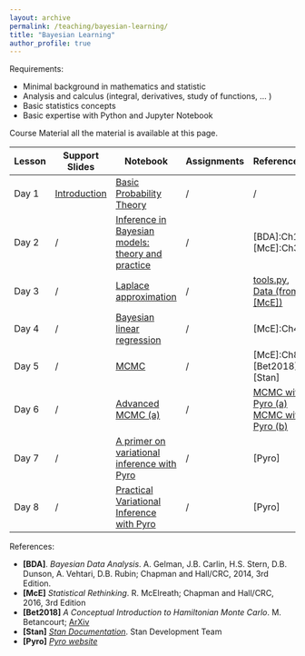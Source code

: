 ```yaml
---
layout: archive
permalink: /teaching/bayesian-learning/
title: "Bayesian Learning"
author_profile: true
---
```


Requirements:
- Minimal background in mathematics and statistic
- Analysis and calculus (integral, derivatives, study of functions, … )
- Basic statistics concepts 
- Basic expertise with Python and Jupyter Notebook


Course Material all the material is available at this page.

|  Lesson           | Support Slides    | Notebook | Assignments | References | 
| ----------------- | ----------------- | -------- | ----------- | ---------- | 
|Day 1 | [Introduction](https://marcolorenzi.github.io/material/Bayes/intro.pdf)           |  [Basic Probability Theory](https://marcolorenzi.github.io/material/Bayes/Lesson1.ipynb)     |      /       |         /   |
|Day 2 | /          |  [Inference in Bayesian models: theory and practice](https://marcolorenzi.github.io/material/Bayes/Bayes/Lesson3.ipynb)     |      /       |     [BDA]:Ch1, [McE]:Ch3   |
|Day 3 | /       |  [Laplace approximation](https://marcolorenzi.github.io/material/Bayes/Lesson4.ipynb)     |      /       | [tools.py](https://marcolorenzi.github.io/material/Bayes/tools.py),  [Data (from [McE])](https://github.com/rmcelreath/rethinking/blob/master/data/Howell1.csv)   |
|Day 4 | /       |  [Bayesian linear regression](https://marcolorenzi.github.io/material/Bayes/Lesson5.ipynb)     |      /       |        [McE]:Ch4   |
|Day 5 | /       |  [MCMC](https://marcolorenzi.github.io/material/Bayes/Lesson6_pystan3.0-no_solution.ipynb)     |      /       |         [McE]:Ch8, [Bet2018], [Stan]   |
|Day 6 | /       | [Advanced MCMC (a)](https://marcolorenzi.github.io/material/Bayes/mcmc_lession.pdf)           |      /       |  [MCMC with Pyro (a) ](https://marcolorenzi.github.io/material/Bayes/pyro_mcmc.ipynb) [MCMC with Pyro (b)](https://marcolorenzi.github.io/material/Bayes/pyro_mcmc_2d.ipynb) | [McE]:Ch8, Ch10, [Pyro]|
|Day 7 | /       |  [A primer on variational inference with Pyro](https://marcolorenzi.github.io/material/Bayes/pyro_variational_inference.ipynb)     |      /       |        [Pyro]  |
|Day 8 | /       |   [Practical Variational Inference with Pyro ](https://marcolorenzi.github.io/material/Bayes/pyro_lin_model_exercise.ipynb) | /  | [Pyro]  |



References:

- **[BDA]**. *Bayesian Data Analysis*.  A. Gelman, J.B. Carlin, H.S. Stern, D.B. Dunson, A. Vehtari, D.B. Rubin; Chapman and Hall/CRC, 2014, 3rd Edition.
- **[McE]** *Statistical Rethinking*.  R. McElreath; Chapman and Hall/CRC, 2016, 3rd Edition
- **[Bet2018]** *A Conceptual Introduction to Hamiltonian Monte Carlo*.  M. Betancourt; [ArXiv](https://arxiv.org/abs/1701.02434)
- **[Stan]** [*Stan Documentation*](https://mc-stan.org/users/documentation/). Stan Development Team
- **[Pyro]** [*Pyro website*](https://pyro.ai/)


